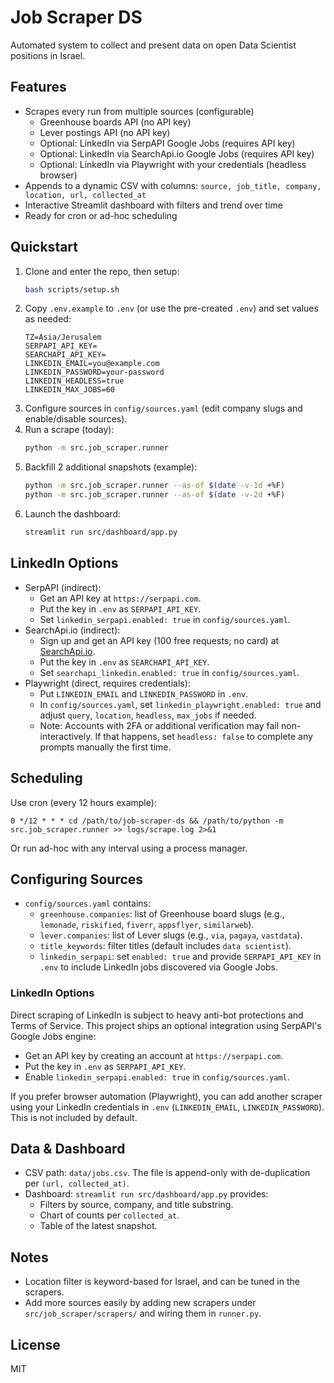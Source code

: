 # Job Scraper DS

Automated system to collect and present data on open Data Scientist positions in Israel.

## Features
- Scrapes every run from multiple sources (configurable)
  - Greenhouse boards API (no API key)
  - Lever postings API (no API key)
  - Optional: LinkedIn via SerpAPI Google Jobs (requires API key)
  - Optional: LinkedIn via SearchApi.io Google Jobs (requires API key)
  - Optional: LinkedIn via Playwright with your credentials (headless browser)
- Appends to a dynamic CSV with columns: `source, job_title, company, location, url, collected_at`
- Interactive Streamlit dashboard with filters and trend over time
- Ready for cron or ad-hoc scheduling

## Quickstart
1. Clone and enter the repo, then setup:
   ```bash
   bash scripts/setup.sh
   ```
2. Copy `.env.example` to `.env` (or use the pre-created `.env`) and set values as needed:
   ```env
   TZ=Asia/Jerusalem
   SERPAPI_API_KEY=
   SEARCHAPI_API_KEY=
   LINKEDIN_EMAIL=you@example.com
   LINKEDIN_PASSWORD=your-password
   LINKEDIN_HEADLESS=true
   LINKEDIN_MAX_JOBS=60
   ```
3. Configure sources in `config/sources.yaml` (edit company slugs and enable/disable sources).
4. Run a scrape (today):
   ```bash
   python -m src.job_scraper.runner
   ```
5. Backfill 2 additional snapshots (example):
   ```bash
   python -m src.job_scraper.runner --as-of $(date -v-1d +%F)
   python -m src.job_scraper.runner --as-of $(date -v-2d +%F)
   ```
6. Launch the dashboard:
   ```bash
   streamlit run src/dashboard/app.py
   ```

## LinkedIn Options
- SerpAPI (indirect):
  - Get an API key at `https://serpapi.com`.
  - Put the key in `.env` as `SERPAPI_API_KEY`.
  - Set `linkedin_serpapi.enabled: true` in `config/sources.yaml`.
- SearchApi.io (indirect):
  - Sign up and get an API key (100 free requests; no card) at [SearchApi.io](https://www.searchapi.io/).
  - Put the key in `.env` as `SEARCHAPI_API_KEY`.
  - Set `searchapi_linkedin.enabled: true` in `config/sources.yaml`.
- Playwright (direct, requires credentials):
  - Put `LINKEDIN_EMAIL` and `LINKEDIN_PASSWORD` in `.env`.
  - In `config/sources.yaml`, set `linkedin_playwright.enabled: true` and adjust `query`, `location`, `headless`, `max_jobs` if needed.
  - Note: Accounts with 2FA or additional verification may fail non-interactively. If that happens, set `headless: false` to complete any prompts manually the first time.

## Scheduling
Use cron (every 12 hours example):
```cron
0 */12 * * * cd /path/to/job-scraper-ds && /path/to/python -m src.job_scraper.runner >> logs/scrape.log 2>&1
```
Or run ad-hoc with any interval using a process manager.

## Configuring Sources
- `config/sources.yaml` contains:
  - `greenhouse.companies`: list of Greenhouse board slugs (e.g., `lemonade`, `riskified`, `fiverr`, `appsflyer`, `similarweb`).
  - `lever.companies`: list of Lever slugs (e.g., `via`, `pagaya`, `vastdata`).
  - `title_keywords`: filter titles (default includes `data scientist`).
  - `linkedin_serpapi`: set `enabled: true` and provide `SERPAPI_API_KEY` in `.env` to include LinkedIn jobs discovered via Google Jobs.

### LinkedIn Options
Direct scraping of LinkedIn is subject to heavy anti-bot protections and Terms of Service. This project ships an optional integration using SerpAPI's Google Jobs engine:
- Get an API key by creating an account at `https://serpapi.com`.
- Put the key in `.env` as `SERPAPI_API_KEY`.
- Enable `linkedin_serpapi.enabled: true` in `config/sources.yaml`.

If you prefer browser automation (Playwright), you can add another scraper using your LinkedIn credentials in `.env` (`LINKEDIN_EMAIL`, `LINKEDIN_PASSWORD`). This is not included by default.

## Data & Dashboard
- CSV path: `data/jobs.csv`. The file is append-only with de-duplication per `(url, collected_at)`.
- Dashboard: `streamlit run src/dashboard/app.py` provides:
  - Filters by source, company, and title substring.
  - Chart of counts per `collected_at`.
  - Table of the latest snapshot.

## Notes
- Location filter is keyword-based for Israel, and can be tuned in the scrapers.
- Add more sources easily by adding new scrapers under `src/job_scraper/scrapers/` and wiring them in `runner.py`.

## License
MIT
